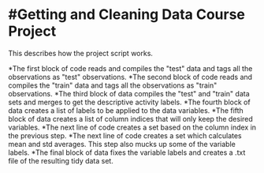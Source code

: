 #Getting and Cleaning Data Course Project
===================

This describes how the project script works.

*The first block of code reads and compiles the "test" data and tags all the observations as "test" observations.
*The second block of code reads and compiles the "train" data and tags all the observations as "train" observations.
*The third block of data compiles the "test" and "train" data sets and merges to get the descriptive activity labels.
*The fourth block of data creates a list of labels to be applied to the data variables.
*The fifth block of data creates a list of column indices that will only keep the desired variables.
*The next line of code creates a set based on the column index in the previous step.
*The next line of code creates a set which calculates mean and std averages.  This step also mucks up some of the variable labels.
*The final block of data fixes the variable labels and creates a .txt file of the resulting tidy data set.

